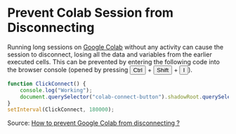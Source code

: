 # Prevent Colab Session from Disconnecting

Running long sessions on [Google Colab](https://colab.research.google.com) without any activity can cause the session to disconnect, losing all the data and variables from the earlier executed cells. This can be prevented by entering the following code into the browser console (opened by pressing <button>Ctrl</button> + <button>Shift</button> + <button>I</button>).

```javascript
function ClickConnect() {
    console.log("Working");
    document.querySelector("colab-connect-button").shadowRoot.querySelector("#connect").click()
}
setInterval(ClickConnect, 180000);
```

Source: [How to prevent Google Colab from disconnecting ?](https://medium.com/@shivamrawat_756/how-to-prevent-google-colab-from-disconnecting-717b88a128c0)
